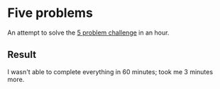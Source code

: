 # Five problems

An attempt to solve the [5 problem challenge][blog] in an hour.

[blog]: https://blog.svpino.com/2015/05/07/five-programming-problems-every-software-engineer-should-be-able-to-solve-in-less-than-1-hour

## Result
I wasn't able to complete everything in 60 minutes; took me 3 minutes more.
